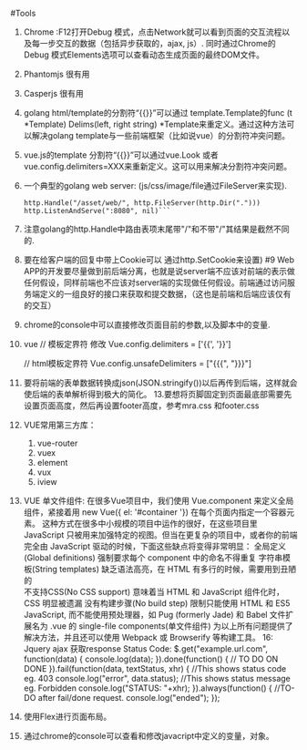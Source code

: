 #Tools
1. Chrome :F12打开Debug 模式，点击Network就可以看到页面的交互流程以及每一步交互的数据（包括异步获取的，ajax, js）. 同时通过Chrome的Debug 模式Elements选项可以查看动态生成页面的最终DOM文件。
2. Phantomjs 很有用
3. Casperjs 很有用
4. golang html/template的分割符“{{}}”可以通过 template.Template的func (t *Template) Delims(left, right string) *Template来重定义。通过这种方法可以解决golang template与一些前端框架（比如说vue）的分割符冲突问题。
5. vue.js的template 分割符“{{}}”可以通过vue.Look 或者vue.config.delimiters=XXX来重新定义。这可以用来解决分割符冲突问题。
6.  一个典型的golang web server: (js/css/image/file通过FileServer来实现). 
	```http.HandleFunc("/", MainPage)
	http.Handle("/asset/web/", http.FileServer(http.Dir(".")))
	http.ListenAndServe(":8080", nil)```

7. 注意golang的http.Handle中路由表项末尾带"/"和不带"/"其结果是截然不同的.
8. 要在给客户端的回复中带上Cookie可以 通过http.SetCookie来设置)
#9  Web APP的开发要尽量做到前后端分离，也就是说server端不应该对前端的表示做任何假设，同样前端也不应该对server端的实现做任何假设。前端通过访问服务端定义的一组良好的接口来获取和提交数据，（这也是前端和后端应该仅有的交互）
10. chrome的console中可以直接修改页面目前的参数,以及脚本中的变量.
11. vue // 模板定界符 修改
	Vue.config.delimiters = ['{{', '}}']

	// html模板定界符
	Vue.config.unsafeDelimiters = ["{{{", "}}}"]

12. 要将前端的表单数据转换成json(JSON.stringify())以后再传到后端，这样就会使后端的表单解析得到极大的简化。
13.要想将页脚固定到页面最底部需要先设置页面高度，然后再设置footer高度，参考mra.css 和footer.css
14. VUE常用第三方库：
	1. vue-router
	2. vuex
	3. element
	4. vux
	5. iview

15. VUE 单文件组件:
	在很多Vue项目中，我们使用 Vue.component 来定义全局组件，紧接着用 new Vue({ el: '#container '}) 在每个页面内指定一个容器元素。
	这种方式在很多中小规模的项目中运作的很好，在这些项目里 JavaScript 只被用来加强特定的视图。但当在更复杂的项目中，或者你的前端完全由 JavaScript 驱动的时候，下面这些缺点将变得非常明显：
	全局定义(Global definitions) 强制要求每个 component 中的命名不得重复
	字符串模板(String templates) 缺乏语法高亮，在 HTML 有多行的时候，需要用到丑陋的 \
	不支持CSS(No CSS support) 意味着当 HTML 和 JavaScript 组件化时，CSS 明显被遗漏
	没有构建步骤(No build step) 限制只能使用 HTML 和 ES5 JavaScript, 而不能使用预处理器，如 Pug (formerly Jade) 和 Babel
	文件扩展名为 .vue 的 single-file components(单文件组件) 为以上所有问题提供了解决方法，并且还可以使用 Webpack 或 Browserify 等构建工具。
16: Jquery ajax 获取response Status Code:
	$.get("example.url.com", function(data) {
		console.log(data);
		}).done(function() {
			// TO DO ON DONE
		}).fail(function(data, textStatus, xhr) {
			//This shows status code eg. 403
			console.log("error", data.status);
			//This shows status message eg. Forbidden
			console.log("STATUS: "+xhr);
		}).always(function() {
			//TO-DO after fail/done request.
			console.log("ended");
		});
17. 使用Flex进行页面布局。
18. 通过chrome的console可以查看和修改javacript中定义的变量，对象。
